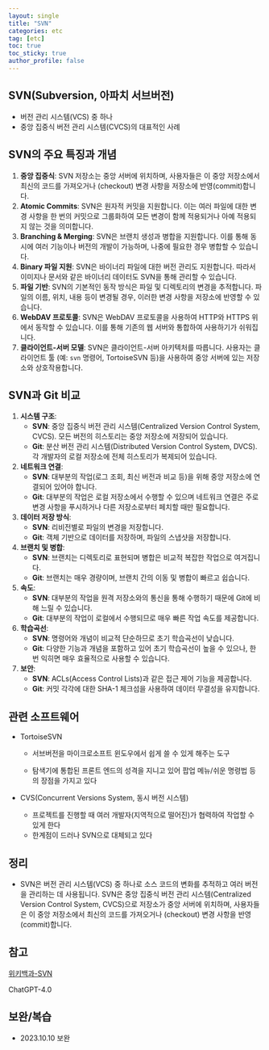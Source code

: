 ```yaml
---
layout: single
title: "SVN"
categories: etc
tag: [etc]
toc: true
toc_sticky: true
author_profile: false
---
```

## SVN(Subversion, 아파치 서브버전)

* 버전 관리 시스템(VCS) 중 하나
* 중앙 집중식 버전 관리 시스템(CVCS)의 대표적인 사례



## SVN의 주요 특징과 개념

1. **중앙 집중식**: SVN 저장소는 중앙 서버에 위치하며, 사용자들은 이 중앙 저장소에서 최신의 코드를 가져오거나 (checkout) 변경 사항을 저장소에 반영(commit)합니다.
2. **Atomic Commits**: SVN은 원자적 커밋을 지원합니다. 이는 여러 파일에 대한 변경 사항을 한 번의 커밋으로 그룹화하여 모든 변경이 함께 적용되거나 아예 적용되지 않는 것을 의미합니다.
3. **Branching & Merging**: SVN은 브랜치 생성과 병합을 지원합니다. 이를 통해 동시에 여러 기능이나 버전의 개발이 가능하며, 나중에 필요한 경우 병합할 수 있습니다.
4. **Binary 파일 지원**: SVN은 바이너리 파일에 대한 버전 관리도 지원합니다. 따라서 이미지나 문서와 같은 바이너리 데이터도 SVN을 통해 관리할 수 있습니다.
5. **파일 기반**: SVN의 기본적인 동작 방식은 파일 및 디렉토리의 변경을 추적합니다. 파일의 이름, 위치, 내용 등이 변경될 경우, 이러한 변경 사항을 저장소에 반영할 수 있습니다.
6. **WebDAV 프로토콜**: SVN은 WebDAV 프로토콜을 사용하여 HTTP와 HTTPS 위에서 동작할 수 있습니다. 이를 통해 기존의 웹 서버와 통합하여 사용하기가 쉬워집니다.
7. **클라이언트-서버 모델**: SVN은 클라이언트-서버 아키텍처를 따릅니다. 사용자는 클라이언트 툴 (예: `svn` 명령어, TortoiseSVN 등)을 사용하여 중앙 서버에 있는 저장소와 상호작용합니다.



## SVN과 Git 비교

1. **시스템 구조**:
   - **SVN**: 중앙 집중식 버전 관리 시스템(Centralized Version Control System, CVCS). 모든 버전의 히스토리는 중앙 저장소에 저장되어 있습니다.
   - **Git**: 분산 버전 관리 시스템(Distributed Version Control System, DVCS). 각 개발자의 로컬 저장소에 전체 히스토리가 복제되어 있습니다.
2. **네트워크 연결**:
   - **SVN**: 대부분의 작업(로그 조회, 최신 버전과 비교 등)을 위해 중앙 저장소에 연결되어 있어야 합니다.
   - **Git**: 대부분의 작업은 로컬 저장소에서 수행할 수 있으며 네트워크 연결은 주로 변경 사항을 푸시하거나 다른 저장소로부터 페치할 때만 필요합니다.
3. **데이터 저장 방식**:
   - **SVN**: 리비전별로 파일의 변경을 저장합니다.
   - **Git**: 객체 기반으로 데이터를 저장하며, 파일의 스냅샷을 저장합니다.
4. **브랜치 및 병합**:
   - **SVN**: 브랜치는 디렉토리로 표현되며 병합은 비교적 복잡한 작업으로 여겨집니다.
   - **Git**: 브랜치는 매우 경량이며, 브랜치 간의 이동 및 병합이 빠르고 쉽습니다.
5. **속도**:
   - **SVN**: 대부분의 작업을 원격 저장소와의 통신을 통해 수행하기 때문에 Git에 비해 느릴 수 있습니다.
   - **Git**: 대부분의 작업이 로컬에서 수행되므로 매우 빠른 작업 속도를 제공합니다.
6. **학습곡선**:
   - **SVN**: 명령어와 개념이 비교적 단순하므로 초기 학습곡선이 낮습니다.
   - **Git**: 다양한 기능과 개념을 포함하고 있어 초기 학습곡선이 높을 수 있으나, 한번 익히면 매우 효율적으로 사용할 수 있습니다.
7. **보안**:
   - **SVN**: ACLs(Access Control Lists)과 같은 접근 제어 기능을 제공합니다.
   - **Git**: 커밋 각각에 대한 SHA-1 체크섬을 사용하여 데이터 무결성을 유지합니다.



## 관련 소프트웨어

* TortoiseSVN

  * 서브버전을 마이크로소프트 윈도우에서 쉽게 쓸 수 있게 해주는 도구

  * 탐색기에 통합된 프론트 엔드의 성격을 지니고 있어 팝업 메뉴/쉬운 명령법 등의 장점을 가지고 있다

* CVS(Concurrent Versions System, 동시 버전 시스템)
  * 프로젝트를 진행할 때 여러 개발자(지역적으로 떨어진)가 협력하여 작업할 수 있게 한다
  * 한계점이 드러나 SVN으로 대체되고 있다



## 정리

* SVN은 버전 관리 시스템(VCS) 중 하나로 소스 코드의 변화를 추적하고 여러 버전을 관리하는 데 사용됩니다. SVN은 중앙 집중식 버전 관리 시스템(Centralized Version Control System, CVCS)으로 저장소가 중앙 서버에 위치하며, 사용자들은 이 중앙 저장소에서 최신의 코드를 가져오거나 (checkout) 변경 사항을 반영(commit)합니다.



## 참고

<a href="https://ko.wikipedia.org/wiki/CVS" target="_blank">위키백과-SVN</a>

ChatGPT-4.0



## 보완/복습

* 2023.10.10 보완
